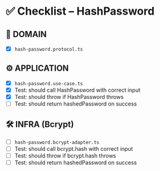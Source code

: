 # ✅ Checklist – HashPassword

## 🧩 DOMAIN

- [x] `hash-password.protocol.ts`

## ⚙️ APPLICATION

- [x] `hash-password.use-case.ts`
- [x] Test: should call HashPassword with correct input
- [x] Test: should throw if HashPassword throws
- [ ] Test: should return hashedPassword on success

## 🛠️ INFRA (Bcrypt)

- [ ] `hash-password.bcrypt-adapter.ts`
- [ ] Test: should call bcrypt.hash with correct input
- [ ] Test: should throw if bcrypt.hash throws
- [ ] Test: should return hashedPassword on success
